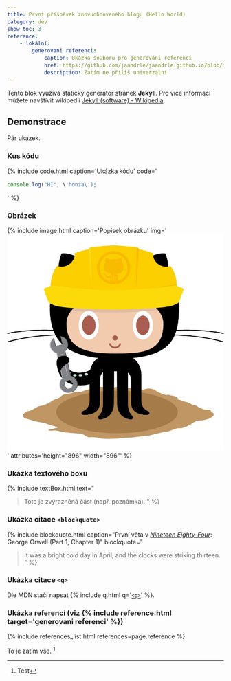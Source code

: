 ```yaml
---
title: První příspěvek znovuobnoveného blogu (Hello World)
category: dev
show_toc: 3
reference:
    - lokální:
        generovani referenci:
            caption: Ukázka souboru pro generování referencí
            href: https://github.com/jaandrle/jaandrle.github.io/blob/master/_includes/references_list.html
            description: Zatím ne příliš univerzální
---
```


Tento blok využívá statický generátor stránek **Jekyll**. Pro více informací můžete navštívit wikipedii [Jekyll (software) - Wikipedia](https://en.wikipedia.org/wiki/Jekyll_(software)).

<!--more-->

## Demonstrace
Pár ukázek.

### Kus kódu

{% include code.html
    caption='Ukázka kódu'
    code='
```JavaScript
console.log("HI", \'honza\');
```
'
%}

### Obrázek

{% include image.html
    caption='Popisek obrázku'
    img='
![Jen demonstrace (na obrázku je stará? homepage Jekyll projektu)](/files/internal/404.jpg)
'
    attributes='height="896" width="896"'
%}

### Ukázka textového boxu

{% include textBox.html text="
> Toto je zvýrazněná část (např. poznámka).
" %}

### Ukázka citace `<blockquote>`

{% include blockquote.html caption="První věta v <cite>[Nineteen Eighty-Four](http://www.george-orwell.org/1984/0.html)</cite>: George Orwell (Part 1, Chapter 1)" blockquote="
> It was a bright cold day in April, and the clocks were striking thirteen.
" %}

### Ukázka citace `<q>`

Dle MDN stačí napsat {% include q.html q='[`<q>`](https://developer.mozilla.org/en-US/docs/Web/HTML/Element/q "MDN dokumentace")' %}.

### Ukázka referencí (viz {% include reference.html target='generovani referenci' %})

{% include references_list.html
    references=page.reference
%}

To je zatím vše. [^1]

[^1]: Test